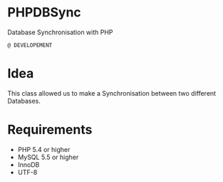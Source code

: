 # PHPDBSync
Database Synchronisation with PHP

```@ DEVELOPEMENT```

# Idea
This class allowed us to make a Synchronisation between two different Databases.

# Requirements
* PHP 5.4 or higher
* MySQL 5.5 or higher
* InnoDB
* UTF-8


